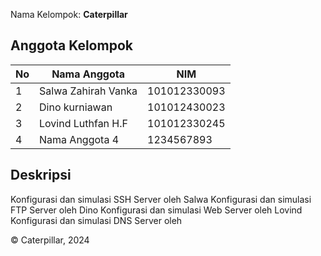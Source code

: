

Nama Kelompok: **Caterpillar**

## Anggota Kelompok

| No | Nama Anggota         | NIM              |
|----|----------------------|------------------|
| 1  | Salwa Zahirah Vanka  | 101012330093     |
| 2  | Dino kurniawan       | 101012430023     |
| 3  | Lovind Luthfan H.F   | 101012330245     |
| 4  | Nama Anggota 4       | 1234567893       |




## Deskripsi 

Konfigurasi dan simulasi SSH Server oleh Salwa
Konfigurasi dan simulasi FTP Server oleh Dino
Konfigurasi dan simulasi Web Server oleh Lovind
Konfigurasi dan simulasi DNS Server oleh 






© Caterpillar, 2024
